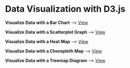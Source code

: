 # Data Visualization with D3.js

**Visualize Data with a Bar Chart** --> [View](https://bar-chart-d3-sr.netlify.app/)

**Visualize Data with a Scatterplot Graph** --> [View](https://scatterplot-graph-d3-sr.netlify.app/)

**Visualize Data with a Heat Map** --> [View](https://heat-map-d3-sr.netlify.app/)

**Visualize Data with a Choropleth Map** --> [View](https://choropleth-map-d3-sr.netlify.app/)

**Visualize Data with a Treemap Diagram** --> [View](https://treemap-diagram-d3-sr.netlify.app/)
